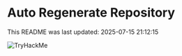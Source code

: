 # Auto Regenerate Repository

This README was last updated: 2025-07-15 21:12:15

 ![TryHackMe](https://tryhackme.com/badge/533634)